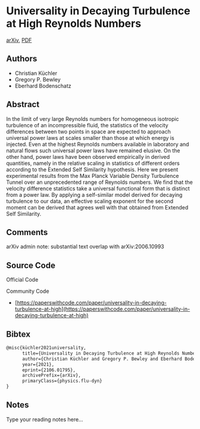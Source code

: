 
# Universality in Decaying Turbulence at High Reynolds Numbers

[arXiv](https://arxiv.org/abs/2106.01795), [PDF](https://arxiv.org/pdf/2106.01795.pdf)

## Authors

- Christian Küchler
- Gregory P. Bewley
- Eberhard Bodenschatz

## Abstract

In the limit of very large Reynolds numbers for homogeneous isotropic turbulence of an incompressible fluid, the statistics of the velocity differences between two points in space are expected to approach universal power laws at scales smaller than those at which energy is injected. Even at the highest Reynolds numbers available in laboratory and natural flows such universal power laws have remained elusive. On the other hand, power laws have been observed empirically in derived quantities, namely in the relative scaling in statistics of different orders according to the Extended Self Similarity hypothesis. Here we present experimental results from the Max Planck Variable Density Turbulence Tunnel over an unprecedented range of Reynolds numbers. We find that the velocity difference statistics take a universal functional form that is distinct from a power law. By applying a self-similar model derived for decaying turbulence to our data, an effective scaling exponent for the second moment can be derived that agrees well with that obtained from Extended Self Similarity.

## Comments

arXiv admin note: substantial text overlap with arXiv:2006.10993

## Source Code

Official Code



Community Code

- [https://paperswithcode.com/paper/universality-in-decaying-turbulence-at-high](https://paperswithcode.com/paper/universality-in-decaying-turbulence-at-high)

## Bibtex

```tex
@misc{küchler2021universality,
      title={Universality in Decaying Turbulence at High Reynolds Numbers}, 
      author={Christian Küchler and Gregory P. Bewley and Eberhard Bodenschatz},
      year={2021},
      eprint={2106.01795},
      archivePrefix={arXiv},
      primaryClass={physics.flu-dyn}
}
```

## Notes

Type your reading notes here...

